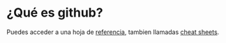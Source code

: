 
# ¿Qué es github?

Puedes acceder a una hoja de [referencia](https://training.github.com/downloads/es_ES/github-git-cheat-sheet.pdf), tambien llamadas [cheat sheets](https://en.wikipedia.org/wiki/Cheat_sheet).

